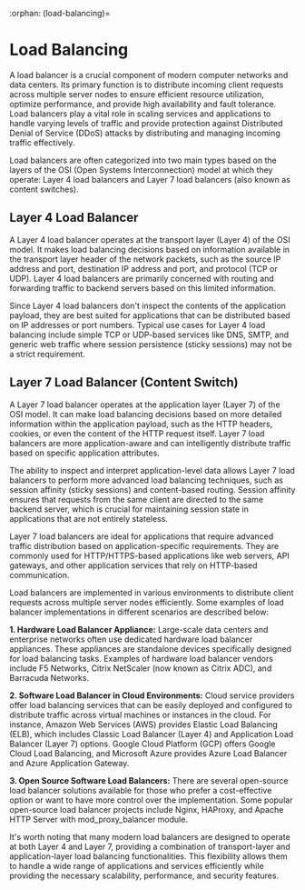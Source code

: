 :orphan:
(load-balancing)=

# Load Balancing

A load balancer is a crucial component of modern computer networks and data centers. Its primary function is to distribute incoming client requests across multiple server nodes to ensure efficient resource utilization, optimize performance, and provide high availability and fault tolerance. Load balancers play a vital role in scaling services and applications to handle varying levels of traffic and provide protection against Distributed Denial of Service (DDoS) attacks by distributing and managing incoming traffic effectively.

Load balancers are often categorized into two main types based on the layers of the OSI (Open Systems Interconnection) model at which they operate: Layer 4 load balancers and Layer 7 load balancers (also known as content switches).

## Layer 4 Load Balancer

A Layer 4 load balancer operates at the transport layer (Layer 4) of the OSI model. It makes load balancing decisions based on information available in the transport layer header of the network packets, such as the source IP address and port, destination IP address and port, and protocol (TCP or UDP). Layer 4 load balancers are primarily concerned with routing and forwarding traffic to backend servers based on this limited information.

Since Layer 4 load balancers don't inspect the contents of the application payload, they are best suited for applications that can be distributed based on IP addresses or port numbers. Typical use cases for Layer 4 load balancing include simple TCP or UDP-based services like DNS, SMTP, and generic web traffic where session persistence (sticky sessions) may not be a strict requirement.

## Layer 7 Load Balancer (Content Switch)

A Layer 7 load balancer operates at the application layer (Layer 7) of the OSI model. It can make load balancing decisions based on more detailed information within the application payload, such as the HTTP headers, cookies, or even the content of the HTTP request itself. Layer 7 load balancers are more application-aware and can intelligently distribute traffic based on specific application attributes.

The ability to inspect and interpret application-level data allows Layer 7 load balancers to perform more advanced load balancing techniques, such as session affinity (sticky sessions) and content-based routing. Session affinity ensures that requests from the same client are directed to the same backend server, which is crucial for maintaining session state in applications that are not entirely stateless.

Layer 7 load balancers are ideal for applications that require advanced traffic distribution based on application-specific requirements. They are commonly used for HTTP/HTTPS-based applications like web servers, API gateways, and other application services that rely on HTTP-based communication.

Load balancers are implemented in various environments to distribute client requests across multiple server nodes efficiently. Some examples of load balancer implementations in different scenarios are described below:

**1.	Hardware Load Balancer Appliance:** Large-scale data centers and enterprise networks often use dedicated hardware load balancer appliances. These appliances are standalone devices specifically designed for load balancing tasks. Examples of hardware load balancer vendors include F5 Networks, Citrix NetScaler (now known as Citrix ADC), and Barracuda Networks.

**2.	Software Load Balancer in Cloud Environments:** Cloud service providers offer load balancing services that can be easily deployed and configured to distribute traffic across virtual machines or instances in the cloud. For instance, Amazon Web Services (AWS) provides Elastic Load Balancing (ELB), which includes Classic Load Balancer (Layer 4) and Application Load Balancer (Layer 7) options. Google Cloud Platform (GCP) offers Google Cloud Load Balancing, and Microsoft Azure provides Azure Load Balancer and Azure Application Gateway.

**3.	Open Source Software Load Balancers:** There are several open-source load balancer solutions available for those who prefer a cost-effective option or want to have more control over the implementation. Some popular open-source load balancer projects include Nginx, HAProxy, and Apache HTTP Server with mod_proxy_balancer module.

It's worth noting that many modern load balancers are designed to operate at both Layer 4 and Layer 7, providing a combination of transport-layer and application-layer load balancing functionalities. This flexibility allows them to handle a wide range of applications and services efficiently while providing the necessary scalability, performance, and security features.